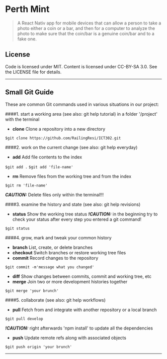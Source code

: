 # Perth Mint
>   A React Nativ app for mobile devices that can allow a person to take a photo either a coin or a bar, and then for a computer to analyze the photo to make sure that the coin/bar is a genuine coin/bar and to a fake one.


## License

Code is licensed under MIT. Content is licensed under CC-BY-SA 3.0. See the LICENSE file for details.

---


## Small Git Guide

These are common Git commands used in various situations in our project:

####1. start a working area (see also: git help tutorial) in a folder '/project' with the terminal

+ **clone**      Clone a repository into a new directory

`$git clone https://github.com/RailingResi/ICT302.git`


<Enter>
####2. work on the current change (see also: git help everyday)

+ **add**        Add file contents to the index

`$git add .`
`$git add 'file-name'`

+ **rm**         Remove files from the working tree and from the index 

`$git rm 'file-name'`

**_CAUTION:_** Delete files only within the terminal!!!

<Enter>

####3. examine the history and state (see also: git help revisions)

+ **status**     Show the working tree status **_!CAUTION:_** in the beginning try to check your status after every step you entered a git command!

`$git status`

<Enter>

####4. grow, mark and tweak your common history

+ **branch**     List, create, or delete branches
+ **checkout**   Switch branches or restore working tree files
+ **commit**     Record changes to the repository

`$git commit -m'message what you changed'`

+ **diff**       Show changes between commits, commit and working tree, etc
+ **merge**      Join two or more development histories together

`$git merge 'your brunch'`

<Enter>

####5.  collaborate (see also: git help workflows)

+ **pull**       Fetch from and integrate with another repository or a local branch

`$git pull develop`

**_!CAUTION:_** right afterwards 'npm install' to update all the dependencies

+ **push**       Update remote refs along with associated objects

`$git push origin 'your brunch'`

---


